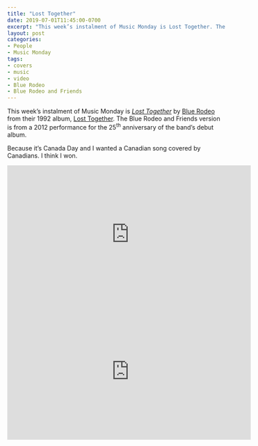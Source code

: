 ```yaml
---
title: "Lost Together"
date: 2019-07-01T11:45:00-0700
excerpt: "This week’s instalment of Music Monday is Lost Together. The 1992 Blue Rodeo original and a 2012 cover by Blue Rodeo and Friends."
layout: post
categories:
- People
- Music Monday
tags:
- covers
- music
- video
- Blue Rodeo
- Blue Rodeo and Friends
---
```

This week’s instalment of Music Monday is [_Lost Together_](https://en.wikipedia.org/wiki/Lost_Together_(Blue_Rodeo_album) "Song") by
[Blue Rodeo](https://www.bluerodeo.com/) from their 1992 album,
[Lost Together](https://www.bluerodeo.com/discography/lost-together/ "Album"). The Blue Rodeo and Friends
version is from a 2012 performance for the 25<sup>th</sup> anniversary of the band’s debut album.

Because it’s Canada Day and I wanted a Canadian song covered by Canadians. I think I won.

<div class="video-container">
<iframe width="560" height="315" src="https://www.youtube.com/embed/xAnJw9Ctqkc" frameborder="0" allowfullscreen title="Video: Lost Together by Blue Rodeo"></iframe>
</div>

<div class="video-container">
<iframe width="560" height="315" src="https://www.youtube.com/embed/jBvLrHXykB4" frameborder="0" allowfullscreen title="Video: Lost Together by Blue Rodeo and Friends"></iframe>
</div>
